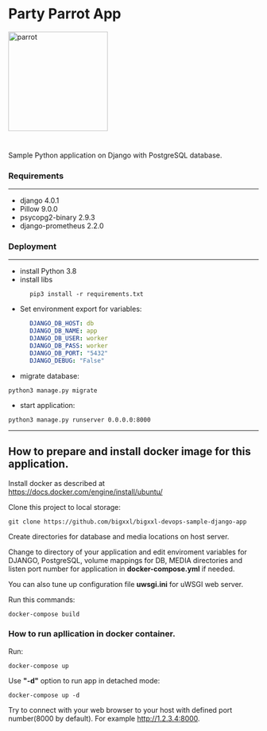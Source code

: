 <h1>Party Parrot App</h1>

<img src='media/images/party-parrot.gif' alt='parrot' height="200" width="200">
<br>
<br>
<h3></h3>

Sample Python application on Django with PostgreSQL database.

<h3>Requirements</h3>

____


- django 4.0.1
- Pillow 9.0.0
- psycopg2-binary 2.9.3
- django-prometheus 2.2.0

<h3>Deployment</h3>

____



- install Python 3.8
- install libs 
```shell
      pip3 install -r requirements.txt
```

* Set environment export for variables:
```yaml
      DJANGO_DB_HOST: db
      DJANGO_DB_NAME: app
      DJANGO_DB_USER: worker
      DJANGO_DB_PASS: worker
      DJANGO_DB_PORT: "5432"
      DJANGO_DEBUG: "False"
```


* migrate database:
```shell
python3 manage.py migrate
```

* start application:
```shell
python3 manage.py runserver 0.0.0.0:8000
```

____

<h2>How to prepare and install docker image for this application.</h2>


Install docker as described at https://docs.docker.com/engine/install/ubuntu/

Clone this project to local storage:

```shell
git clone https://github.com/bigxxl/bigxxl-devops-sample-django-app
```

Create directories for database and media locations on host server.

Change to directory of your application and edit enviroment variables for DJANGO, PostgreSQL, volume mappings for DB, MEDIA directories and listen port number for application in <b>docker-compose.yml</b> if needed.

You can also tune up configuration file <b>uwsgi.ini</b> for uWSGI web server.

Run this commands:

```shell
docker-compose build
```

<h3>How to run apllication in docker container.</h3>
Run:

```shell
docker-compose up
```

Use <b>"-d"</b> option to run app in detached mode:

```shell
docker-compose up -d
```

Try to connect with your web browser to your host with defined port number(8000 by default). 
For example http://1.2.3.4:8000.
